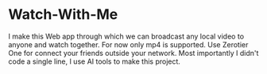 # Watch-With-Me
I make this Web app through which we can broadcast any local video to anyone and watch together.
For now only mp4 is supported.
Use Zerotier One for connect your friends outside your network.
Most importantly I didn't code a single line, I use AI tools to make this project.
